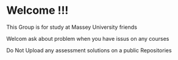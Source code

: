 # Welcome !!!
This Group is for study at Massey University friends

Welcom ask about problem when you have issus on any courses

Do Not Upload any assessment solutions on a public Repositories
